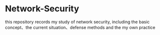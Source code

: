 # Network-Security
this repository records my study of network security, including the basic concept、the current situation、defense methods and the my own practice 
